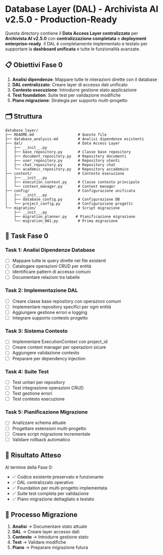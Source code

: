 # Database Layer (DAL) - Archivista AI v2.5.0 - **Production-Ready**

Questa directory contiene il **Data Access Layer centralizzato** per **Archivista AI v2.5.0** con **centralizzazione completata** e **deployment enterprise-ready**. Il DAL è completamente implementato e testato per supportare la **dashboard unificata** e tutte le funzionalità avanzate.

## 📋 Obiettivi Fase 0

1. **Analisi dipendenze**: Mappare tutte le interazioni dirette con il database
2. **DAL centralizzato**: Creare layer di accesso dati unificato
3. **Contesto esecuzione**: Introdurre gestione stato applicazione
4. **Test foundation**: Suite test per validazione modifiche
5. **Piano migrazione**: Strategia per supporto multi-progetto

## 🗂️ Struttura

```
database_layer/
├── README.md                    # Questo file
├── database_analysis.md         # Analisi dipendenze esistenti
├── dal/                         # Data Access Layer
│   ├── __init__.py
│   ├── base_repository.py       # Classe base repository
│   ├── document_repository.py   # Repository documenti
│   ├── user_repository.py       # Repository utenti
│   ├── chat_repository.py       # Repository chat
│   └── academic_repository.py   # Repository accademico
├── context/                     # Contesto esecuzione
│   ├── __init__.py
│   ├── execution_context.py     # Classe contesto principale
│   └── context_manager.py       # Context manager
├── config/                      # Configurazione unificata
│   ├── __init__.py
│   ├── database_config.py       # Configurazione DB
│   └── project_config.py        # Configurazione progetti
└── migration/                   # Script migrazione
    ├── __init__.py
    ├── migration_planner.py    # Pianificazione migrazione
    └── migration_001.py         # Prima migrazione
```

## 🎯 Task Fase 0

### Task 1: Analisi Dipendenze Database
- [ ] Mappare tutte le query dirette nei file esistenti
- [ ] Catalogare operazioni CRUD per entità
- [ ] Identificare pattern di accesso comuni
- [ ] Documentare relazioni tra tabelle

### Task 2: Implementazione DAL
- [ ] Creare classe base repository con operazioni comuni
- [ ] Implementare repository specifici per ogni entità
- [ ] Aggiungere gestione errori e logging
- [ ] Integrare supporto contesto progetto

### Task 3: Sistema Contesto
- [ ] Implementare ExecutionContext con project_id
- [ ] Creare context manager per operazioni sicure
- [ ] Aggiungere validazione contesto
- [ ] Preparare per dependency injection

### Task 4: Suite Test
- [ ] Test unitari per repository
- [ ] Test integrazione operazioni CRUD
- [ ] Test gestione errori
- [ ] Test contesto esecuzione

### Task 5: Pianificazione Migrazione
- [ ] Analizzare schema attuale
- [ ] Progettare estensioni multi-progetto
- [ ] Creare script migrazione incrementale
- [ ] Validare rollback automatico

## 🚀 Risultato Atteso

Al termine della Fase 0:
- ✅ Codice esistente preservato e funzionante
- ✅ DAL centralizzato operativo
- ✅ Foundation per multi-progetto implementata
- ✅ Suite test completa per validazione
- ✅ Piano migrazione dettagliato e testato

## 🔄 Processo Migrazione

1. **Analisi** → Documentare stato attuale
2. **DAL** → Creare layer accesso dati
3. **Contesto** → Introdurre gestione stato
4. **Test** → Validare modifiche
5. **Piano** → Preparare migrazione futura
